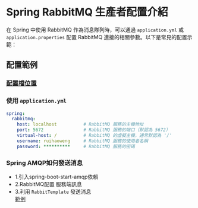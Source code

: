 # Spring RabbitMQ 生產者配置介紹

在 Spring 中使用 RabbitMQ 作為消息隊列時，可以通過 `application.yml` 或 `application.properties` 配置 RabbitMQ 連接的相關參數。以下是常見的配置示範：

## 配置範例
### [配置檔位置](src/main/resources)
### 使用 `application.yml`

```yaml
spring:
  rabbitmq:
    host: localhost          # RabbitMQ 服務的主機地址
    port: 5672               # RabbitMQ 服務的端口（默認為 5672）
    virtual-host: /          # RabbitMQ 的虛擬主機，通常默認為 '/'
    username: ruihaoweng     # RabbitMQ 服務的使用者名稱
    password: **********     # RabbitMQ 服務的密碼
```
### Spring AMQP如何發送消息
- 1.引入spring-boot-start-amqp依賴
- 2.RabbitMQ配置 服務端訊息
- 3.利用 `RabbitTemplate` 發送消息  
 [範例](src/test/java/publisher/PublisherTest.java)